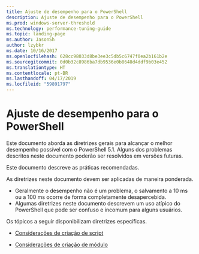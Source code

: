 ```yaml
---
title: Ajuste de desempenho para o PowerShell
description: Ajuste de desempenho para o PowerShell
ms.prod: windows-server-threshold
ms.technology: performance-tuning-guide
ms.topic: landing-page
ms.author: JasonSh
author: lzybkr
ms.date: 10/16/2017
ms.openlocfilehash: 628cc98033d8be3ee3c5db5c6747f0ea2b161b2e
ms.sourcegitcommit: 0d0b32c8986ba7db9536e0b8648d4ddf9b03e452
ms.translationtype: HT
ms.contentlocale: pt-BR
ms.lasthandoff: 04/17/2019
ms.locfileid: "59891797"
---
```

# <a name="performance-tuning-for-powershell"></a>Ajuste de desempenho para o PowerShell

Este documento aborda as diretrizes gerais para alcançar o melhor desempenho possível com o PowerShell 5.1. Alguns dos problemas descritos neste documento poderão ser resolvidos em versões futuras.

Este documento descreve as práticas recomendadas.

As diretrizes neste documento devem ser aplicadas de maneira ponderada.
* Geralmente o desempenho não é um problema, o salvamento a 10 ms ou a 100 ms ocorre de forma completamente desapercebida.
* Algumas diretrizes neste documento descrevem um uso atípico do PowerShell que pode ser confuso e incomum para alguns usuários.

Os tópicos a seguir disponibilizam diretrizes específicas.

-   [Considerações de criação de script](script-authoring-considerations.md)

-   [Considerações de criação de módulo](module-authoring-considerations.md)